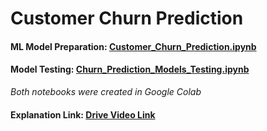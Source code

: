 # Customer Churn Prediction

#### ML Model Preparation: [Customer_Churn_Prediction.ipynb](https://github.com/Aditya-Chandrn/AspireNex_customer-churn-prediction/blob/main/Customer_Churn_Prediction.ipynb)
#### Model Testing: [Churn_Prediction_Models_Testing.ipynb](https://github.com/Aditya-Chandrn/AspireNex_customer-churn-prediction/blob/main/Churn_Prediction_Models_Testing.ipynb)
*Both notebooks were created in Google Colab*

#### Explanation Link: [Drive Video Link](https://drive.google.com/file/d/1hcJxJ9djGCS-M9oQx1brRqMb6TYkFnEx/view?usp=sharing)
